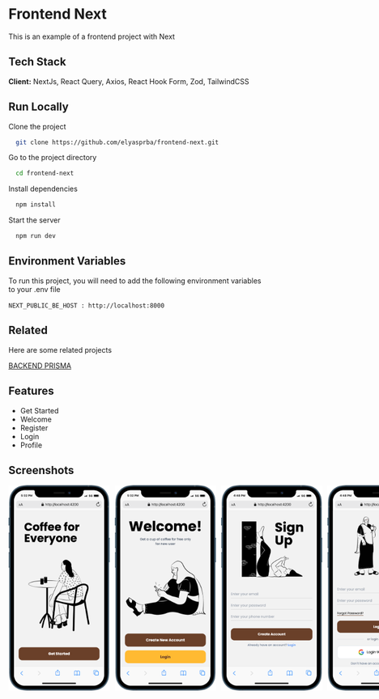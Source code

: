 # Frontend Next

This is an example of a frontend project with Next

## Tech Stack

**Client:** NextJs, React Query, Axios, React Hook Form, Zod, TailwindCSS

## Run Locally

Clone the project

```bash
  git clone https://github.com/elyasprba/frontend-next.git
```

Go to the project directory

```bash
  cd frontend-next
```

Install dependencies

```bash
  npm install
```

Start the server

```bash
  npm run dev
```

## Environment Variables

To run this project, you will need to add the following environment variables to your .env file

`NEXT_PUBLIC_BE_HOST : http://localhost:8000`

## Related

Here are some related projects

[BACKEND PRISMA](https://github.com/elyasprba/backend-prisma)

## Features

- Get Started
- Welcome
- Register
- Login
- Profile

## Screenshots

<div style="display:flex; gap: 10px" >
<img src="public/readme/get-started.png" style="width: 200px">
<img src="public/readme/welcome.png" style="width: 200px">
<img src="public/readme/register.png" style="width: 200px">
<img src="public/readme/login.png" style="width: 200px">
<img src="public/readme/hamburger-menu.png" style="width: 200px">
<img src="public/readme/profile.png" style="width: 200px">

</div>
